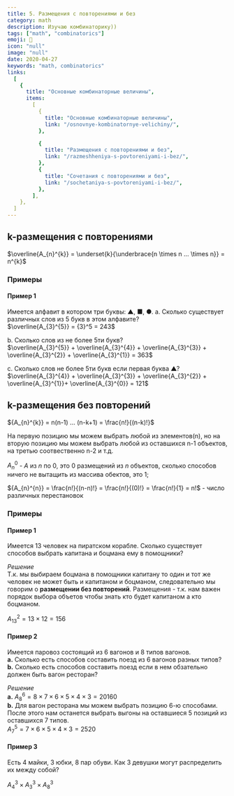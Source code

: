 ```yaml
---
title: 5. Размещения с повторениями и без
category: math
description: Изучаю комбинаторику))
tags: ["math", "combinatorics"]
emoji: 👾
icon: "null"
image: "null"
date: 2020-04-27
keywords: "math, combinatorics"
links:
  [
    {
      title: "Основные комбинаторные величины",
      items:
        [
          {
            title: "Основные комбинаторные величины",
            link: "/osnovnye-kombinatornye-velichiny/",
          },

          {
            title: "Размещения с повторениями и без",
            link: "/razmeshheniya-s-povtoreniyami-i-bez/",
          },
          {
            title: "Сочетания с повторениями и без",
            link: "/sochetaniya-s-povtoreniyami-i-bez/",
          },
        ],
    },
  ]
---
```


## k-размещения с повторениями

$\overline{A_{n}^{k}} = \underset{k}{\underbrace{n \times n  ... \times n}} =  n^{k}$

### Примеры

#### Пример 1

Имеется алфавит в котором три буквы: ▲, ■, ●.
a. Сколько существует различных слов из 5 букв в этом алфавите?  
$\overline{A_{3}^{5}} = {3}^5 = 243$

b. Сколько слов из не более 5ти букв?  
$\overline{A_{3}^{5}} + \overline{A_{3}^{4}} + \overline{A_{3}^{3}} + \overline{A_{3}^{2}} + \overline{A_{3}^{1}} = 363$

c. Сколько слов не более 5ти букв если первая буква ▲?  
$\overline{A_{3}^{4}} + \overline{A_{3}^{3}} + \overline{A_{3}^{2}} + \overline{A_{3}^{1}}+ \overline{A_{3}^{0}} = 121$

## k-размещения без повторений

${A_{n}^{k}} = n(n-1) ... (n-k+1) = \frac{n!}{(n-k)!}$

На первую позицию мы можем выбрать любой из элементов(n), но на вторую позицию мы можем выбрать любой из оставшихся n-1 объектов, на третью соотвественно n-2 и т.д.

${A_{n}^{0}}$ - $A$ из $n$ по $0$, это $0$ размещений из $n$ объектов, сколько способов ничего не вытащить из массива обектов, это 1;

${A_{n}^{n}} = \frac{n!}{(n-n)!} = \frac{n!}{(0)!} = \frac{n!}{1} = n!$ - число различных перестановок

### Примеры

#### Пример 1

Имеется 13 человек на пиратском корабле. Сколько существует способов выбрать капитана и боцмана ему в помощники?

_Решение_  
Т.к. мы выбираем боцмана в помощники капитану то один и тот же человек не может быть и капитаном и боцманом, следовательно мы говорим о **размещении без повторений**. Размещения - т.к. нам важен порядок выбора объетов чтобы знать кто будет капитаном а кто боцманом.

${A_{13}^{2}} = 13 \times 12 = 156$

#### Пример 2

Имеется паровоз состоящий из 6 вагонов и 8 типов вагонов.  
**a.** Сколько есть способов составить поезд из 6 вагонов разных типов?  
**b.** Сколько есть способов составить поезд если в нем обзательно должен быть вагон ресторан?

_Решение_  
**a.** ${A_{8}^{6}} = 8 \times 7 \times 6 \times 5 \times 4 \times 3 = 20160$  
**b.** Для вагон ресторана мы можем выбрать позицию 6-ю способами.
После этого нам останется выбрать выгоны на оставшиеся 5 позиций из оставшихся 7 типов.  
${A_{7}^{5}} = 7 \times 6 \times 5 \times 4 \times 3 = 2520$

#### Пример 3

Есть 4 майки, 3 юбки, 8 пар обуви. Как 3 девушки могут распределить их между собой?

${A_{4}^{3}} \times {A_{3}^{3}} \times {A_{8}^{3}}$
